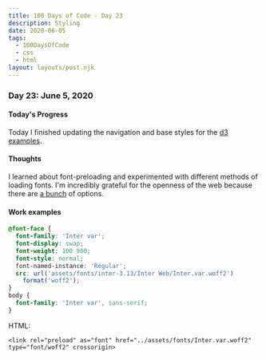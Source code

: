 ```yaml
---
title: 100 Days of Code - Day 23
description: Styling
date: 2020-06-05
tags: 
  - 100DaysOfCode
  - css
  - html
layout: layouts/post.njk
---
```


### Day 23: June 5, 2020

#### Today's Progress

Today I finished updating the navigation and base styles for the [d3 examples](https://chrisvaillancourt.github.io/d3-examples/).

#### Thoughts

I learned about font-preloading and experimented with different methods of loading fonts. I'm incredibly grateful for the openness of the web because there are [a bunch](https://www.youtube.com/watch?v=s-G1m23Emlk) of options.

#### Work examples

```css
@font-face {
  font-family: 'Inter var';
  font-display: swap;
  font-weight: 100 900;
  font-style: normal;
  font-named-instance: 'Regular';
  src: url('assets/fonts/inter-3.13/Inter Web/Inter.var.woff2')
    format('woff2');
}
body {
  font-family: 'Inter var', sans-serif;
}
```

HTML:

```
<link rel="preload" as="font" href="../assets/fonts/Inter.var.woff2" type="font/woff2" crossorigin>
```
